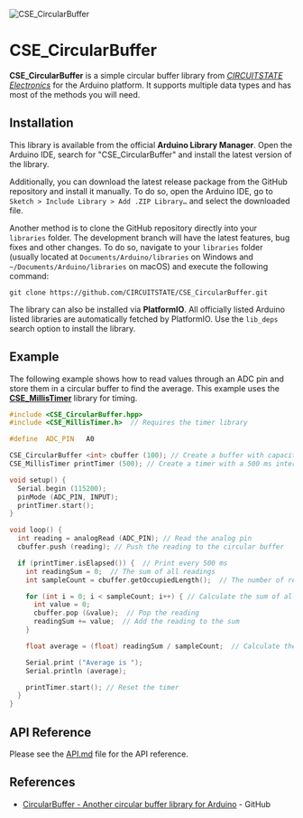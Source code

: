 
![CSE_CircularBuffer](https://socialify.git.ci/CIRCUITSTATE/CSE_CircularBuffer/image?description=1&font=KoHo&forks=1&issues=1&language=1&name=1&owner=1&pattern=Circuit%20Board&pulls=1&stargazers=1&theme=Auto)

# CSE_CircularBuffer

**CSE_CircularBuffer** is a simple circular buffer library from [*CIRCUITSTATE Electronics*](https://www.circuitstate.com/) for the Arduino platform. It supports multiple data types and has most of the methods you will need.

## Installation

This library is available from the official **Arduino Library Manager**. Open the Arduino IDE, search for "CSE_CircularBuffer" and install the latest version of the library.

Additionally, you can download the latest release package from the GitHub repository and install it manually. To do so, open the Arduino IDE, go to `Sketch > Include Library > Add .ZIP Library…` and select the downloaded file.

Another method is to clone the GitHub repository directly into your `libraries` folder. The development branch will have the latest features, bug fixes and other changes. To do so, navigate to your `libraries` folder (usually located at `Documents/Arduino/libraries` on Windows and `~/Documents/Arduino/libraries` on macOS) and execute the following command:

```
git clone https://github.com/CIRCUITSTATE/CSE_CircularBuffer.git
```

The library can also be installed via **PlatformIO**. All officially listed Arduino listed libraries are automatically fetched by PlatformIO. Use the `lib_deps` search option to install the library.

## Example

The following example shows how to read values through an ADC pin and store them in a circular buffer to find the average. This example uses the [**CSE_MillisTimer**](https://github.com/CIRCUITSTATE/CSE_MillisTimer) library for timing.

```cpp
#include <CSE_CircularBuffer.hpp>
#include <CSE_MillisTimer.h>  // Requires the timer library

#define  ADC_PIN   A0

CSE_CircularBuffer <int> cbuffer (100); // Create a buffer with capacity of 100
CSE_MillisTimer printTimer (500); // Create a timer with a 500 ms interval

void setup() {
  Serial.begin (115200);
  pinMode (ADC_PIN, INPUT);
  printTimer.start();
}

void loop() {
  int reading = analogRead (ADC_PIN); // Read the analog pin
  cbuffer.push (reading); // Push the reading to the circular buffer

  if (printTimer.isElapsed()) {  // Print every 500 ms
    int readingSum = 0;  // The sum of all readings
    int sampleCount = cbuffer.getOccupiedLength();  // The number of readings

    for (int i = 0; i < sampleCount; i++) { // Calculate the sum of all readings
      int value = 0;
      cbuffer.pop (&value);  // Pop the reading
      readingSum += value;  // Add the reading to the sum
    }

    float average = (float) readingSum / sampleCount;  // Calculate the average

    Serial.print ("Average is ");
    Serial.println (average);

    printTimer.start(); // Reset the timer
  }
}
```

## API Reference

Please see the [API.md](/docs/API.md) file for the API reference.

## References

- [CircularBuffer - Another circular buffer library for Arduino](https://github.com/rlogiacco/CircularBuffer) - GitHub
